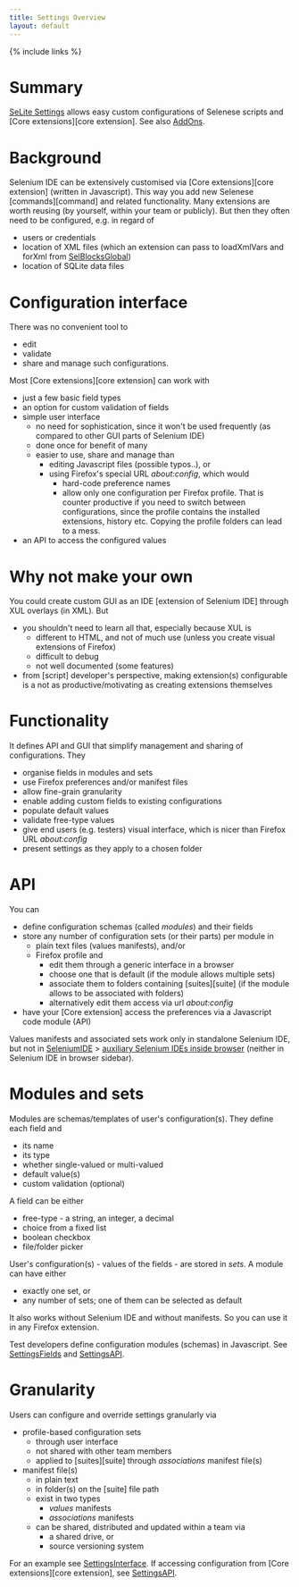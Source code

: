 ```yaml
---
title: Settings Overview
layout: default
---
```

{% include links %}

# Summary #
[SeLite Settings](https://addons.mozilla.org/en-US/firefox/addon/selite-settings/versions/) allows easy custom configurations of Selenese scripts and [Core extensions][core extension]. See also [AddOns](AddOns).

# Background #
<!-- TODO Extract out: to AboutDocumentation? -->
Selenium IDE can be extensively customised via [Core extensions][core extension] (written in Javascript). This way you add new Selenese [commands][command] and related functionality. Many extensions are worth reusing (by yourself, within your team or publicly). But then they often need to be configured, e.g. in regard of

  * users or credentials
  * location of XML files (which an extension can pass to loadXmlVars and forXml from [SelBlocksGlobal](SelBlocksGlobal))
  * location of SQLite data files

# Configuration interface #
There was no convenient tool to

  * edit
  * validate
  * share and manage
such configurations.

Most [Core extensions][core extension] can work with

  * just a few basic field types
  * an option for custom validation of fields
  * simple user interface
    * no need for sophistication, since it won't be used frequently (as compared to other GUI parts of Selenium IDE)
    * done once for benefit of many
    * easier to use, share and manage than
      * editing Javascript files (possible typos..), or
      * using Firefox's special URL _about:config_, which would
        * hard-code preference names
        * allow only one configuration per Firefox profile. That is counter productive if you need to switch between configurations, since the profile contains the installed extensions, history etc. Copying the profile folders can lead to a mess.
  * an API to access the configured values

# Why not make your own #
You could create custom GUI as an IDE [extension of Selenium IDE] through XUL overlays (in XML). But

  * you shouldn't need to learn all that, especially because XUL is
    * different to HTML, and not of much use (unless you create visual extensions of Firefox)
    * difficult to debug
    * not well documented (some features)
  * from [script] developer's perspective, making extension(s) configurable is a not as productive/motivating as creating extensions themselves

# Functionality #
It defines API and GUI that simplify management and sharing of configurations. They
  * organise fields in modules and sets
  * use Firefox preferences and/or manifest files
  * allow fine-grain granularity
  * enable adding custom fields to existing configurations
  * populate default values
  * validate free-type values
  * give end users (e.g. testers) visual interface, which is nicer than Firefox URL _about:config_
  * present settings as they apply to a chosen folder

# API #
You can

  * define configuration schemas (called _modules_) and their fields
  * store any number of configuration sets (or their parts) per module in
    * plain text files (values manifests), and/or
    * Firefox profile and
      * edit them through a generic interface in a browser
      * choose one that is default (if the module allows multiple sets)
      * associate them to folders containing [suites][suite] (if the module allows to be associated with folders)
      * alternatively edit them access via url _about:config_
  * have your [Core extension] access the preferences via a Javascript code module (API)

Values manifests and associated sets work only in standalone Selenium IDE, but not in [SeleniumIDE](SeleniumIDE) > [auxiliary Selenium IDEs inside browser](SeleniumIDE#auxiliary-selenium-ides-inside-browser) (neither in Selenium IDE in browser sidebar).

# Modules and sets #
Modules are schemas/templates of user's configuration(s). They define each field and

  * its  name
  * its type
  * whether single-valued or multi-valued
  * default value(s)
  * custom validation (optional)

A field can be either

  * free-type - a string, an integer, a decimal
  * choice from a fixed list
  * boolean checkbox
  * file/folder picker

User's configuration(s) - values of the fields - are stored in _sets_. A module can have either

  * exactly one set, or
  * any number of sets; one of them can be selected as default

It also works without Selenium IDE and without manifests. So you can use it in any Firefox extension.

Test developers define configuration modules (schemas) in Javascript. See [SettingsFields](SettingsFields) and [SettingsAPI](SettingsAPI).

# Granularity #
Users can configure and override settings granularly via

  * profile-based configuration sets
    * through user interface
    * not shared with other team members
    * applied to [suites][suite] through _associations_ manifest file(s)
  * manifest file(s)
    * in plain text
    * in folder(s) on the [suite] file path
    * exist in two types
      * _values_ manifests
      * _associations_ manifests
    * can be shared, distributed and updated within a team via
      * a shared drive, or
      * source versioning system

For an example see [SettingsInterface](SettingsInterface). If accessing configuration from [Core extensions][core extension], see [SettingsAPI](SettingsAPI).